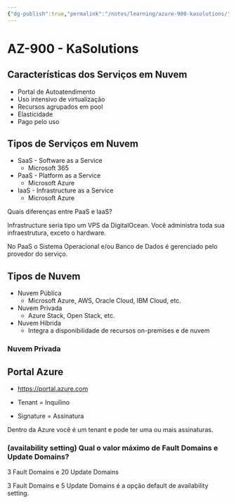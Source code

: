 ```yaml
---
{"dg-publish":true,"permalink":"/notes/learning/azure-900-kasolutions/","dgHomeLink":true,"dgPassFrontmatter":false}
---
```


# AZ-900 - KaSolutions

## Características dos Serviços em Nuvem

- Portal de Autoatendimento
- Uso intensivo de virtualização
- Recursos agrupados em pool
- Elasticidade
- Pago pelo uso

## Tipos de Serviços em Nuvem

- SaaS - Software as a Service
    - Microsoft 365
- PaaS - Platform as a Service
    - Microsoft Azure
- IaaS - Infrastructure as a Service
    - Microsoft Azure

Quais diferenças entre PaaS e IaaS?

Infrastructure seria tipo um VPS da DigitalOcean. Você administra toda sua infraestrutura, exceto o hardware.

No PaaS o Sistema Operacional e/ou Banco de Dados é gerenciado pelo provedor do serviço.


## Tipos de Nuvem

- Nuvem Pública
    - Microsoft Azure, AWS, Oracle Cloud, IBM Cloud, etc.
- Nuvem Privada
    - Azure Stack, Open Stack, etc.
- Nuvem Híbrida
    - Integra a disponibilidade de recursos on-premises e de nuvem


### Nuvem Privada


## Portal Azure

- <https://portal.azure.com>

- Tenant = Inquilino
- Signature = Assinatura

Dentro da Azure você é um tenant e pode ter uma ou mais assinaturas.


### (availability setting) Qual o valor máximo de Fault Domains e Update Domains?

3 Fault Domains e 20 Update Domains

3 Fault Domains e 5 Update Domains é a opção default de availability setting.


